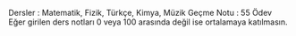 Dersler : Matematik, Fizik, Türkçe, Kimya, Müzik Geçme Notu : 55 Ödev Eğer girilen ders notları 0 veya 100 arasında değil ise ortalamaya katılmasın.

